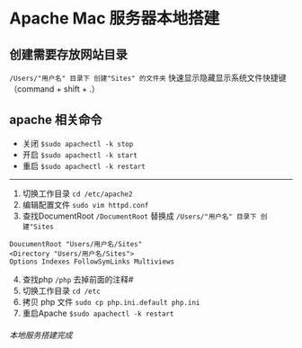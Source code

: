 # Apache Mac 服务器本地搭建
## 创建需要存放网站目录
`/Users/"用户名" 目录下 创建"Sites" 的文件夹`
快速显示隐藏显示系统文件快捷键（command + shift + .）
## apache 相关命令
* 关闭
`$sudo apachectl -k stop`
* 开启
`$sudo apachectl -k start`
* 重启
`$sudo apachectl -k restart`


-------

1. 切换工作目录
`cd /etc/apache2`
2. 编辑配置文件
`sudo vim httpd.conf`
3. 查找DocumentRoot
`/DocumentRoot`
替换成
`/Users/"用户名" 目录下 创建"Sites`
```
DoucumentRoot "Users/用户名/Sites"
<Directory "Users/用户名/Sites">
Options Indexes FollowSymLinks Multiviews
```
4. 查找php
`/php` 去掉前面的注释#
5. 切换工作目录
`cd /etc`
6. 拷贝 php 文件
`sudo cp php.ini.default php.ini`
7. 重启Apache
`$sudo apachectl -k restart`

###### 本地服务搭建完成

